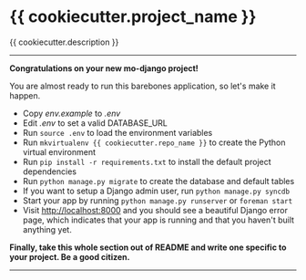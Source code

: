 # {{ cookiecutter.project_name }}

{{ cookiecutter.description }}

---

**Congratulations on your new mo-django project!**

You are almost ready to run this barebones application, so let's make it happen.

* Copy *env.example* to *.env*
* Edit *.env* to set a valid DATABASE_URL
* Run `source .env` to load the environment variables
* Run `mkvirtualenv {{ cookiecutter.repo_name }}` to create the Python virtual environment
* Run `pip install -r requirements.txt` to install the default project dependencies
* Run `python manage.py migrate` to create the database and default tables
* If you want to setup a Django admin user, run `python manage.py syncdb`
* Start your app by running `python manage.py runserver` or `foreman start`
* Visit [http://localhost:8000](http://localhost:8000) and you should see a beautiful Django error page, which indicates that your app is running and that you haven't built anything yet.

**Finally, take this whole section out of README and write one specific to your project. Be a good citizen.**

---
